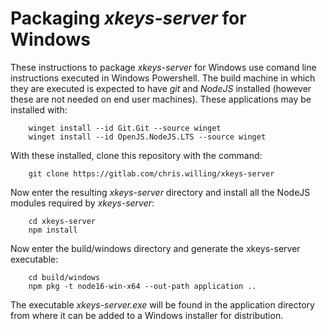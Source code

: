 # Packaging _xkeys-server_ for Windows

These instructions to package _xkeys-server_ for Windows use comand line instructions executed in Windows Powershell. The build machine in which they are executed is expected to have _git_  and _NodeJS_ installed (however these are not needed on end user machines). These applications may be installed with:
```
    winget install --id Git.Git --source winget
    winget install --id OpenJS.NodeJS.LTS --source winget
```
With these installed, clone this repository with the command:
```
    git clone https://gitlab.com/chris.willing/xkeys-server
```
Now enter the resulting _xkeys-server_ directory and install all the NodeJS modules required by _xkeys-server_:
```
    cd xkeys-server
    npm install
```
Now enter the build/windows directory and generate the xkeys-server executable:
```
    cd build/windows
    npm pkg -t node16-win-x64 --out-path application ..
```
The executable _xkeys-server.exe_ will be found in the application directory from where it can be added to a Windows installer for distribution.
